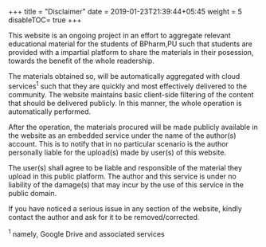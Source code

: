 +++
title = "Disclaimer"
date =  2019-01-23T21:39:44+05:45
weight = 5
disableTOC= true
+++

This website is an ongoing project in an effort to aggregate relevant educational material for the students of BPharm,PU such that students are provided with a impartial platform to share the materials in their posession, towards the benefit of the whole readership.

The materials obtained so, will be automatically aggregated with cloud services<sup>1</sup> such that they are quickly and most effectively delivered to the community. The website maintains basic client-side filtering of the content that should be delivered publicly. In this manner, the whole operation is automatically performed.

After the operation, the materials procured will be made publicly available in the website as an embedded service under the name of the author(s) account. This is to notify that in no particular scenario is the author personally liable for the upload(s) made by user(s) of this website.

The user(s) shall agree to be liable and responsible of the material they upload in this public platform. The author and this service is under no liability of the damage(s) that may incur by the use of this service in the public domain.

If you have noticed a serious issue in any section of the website, kindly contact the author and ask for it to be removed/corrected.

<sup>1</sup> namely, Google Drive and associated services